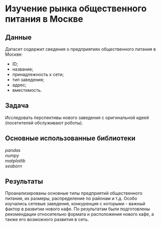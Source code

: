 # Изучение рынка общественного питания в Москве
## Данные
Датасет содержит сведения о предприятиях общественного питания в Москве:
- ID;
- название;
- принадлежность к сети;
- тип заведения;
- адрес;
- вместимость.
## Задача
Исследовать перспективы нового заведения с оригинальной идеей (посетителей обслуживают роботы).
## Основные использованные библиотеки
*pandas  
numpy  
matplotlib  
seaborn*
## Результаты
Проанализированы основные типы предприятий общественного питания, их размеры, распределение по районам и т.д. Особо изучались сетевые заведения, конкуренция с которыми - важный фактор в развитии нового кафе. По результатам были подготовлены рекомендации относительно формата и расположения нового кафе, а также его возможного развития в сеть.
